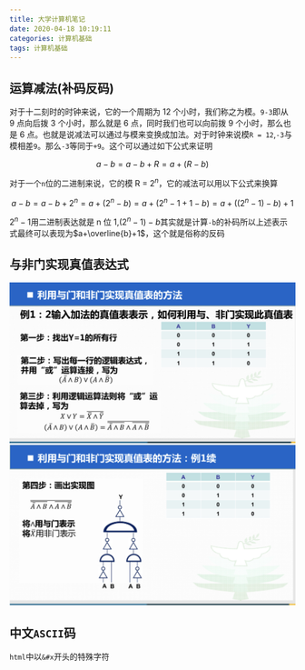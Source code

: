 ```yaml
---
title: 大学计算机笔记
date: 2020-04-18 10:19:11
categories: 计算机基础
tags: 计算机基础
---
```


## 运算减法(补码反码)

对于十二刻时的时钟来说，它的一个周期为 12 个小时，我们称之为模。`9-3`即从 9 点向后拨 3 个小时，那么就是 6 点，同时我们也可以向前拨 9 个小时，那么也是 6 点。也就是说减法可以通过与模来变换成加法。对于时钟来说模`R = 12`,`-3`与模相差`9`。那么`-3`等同于`+9`。这个可以通过如下公式来证明

$$
   a-b=a-b+R=a+(R-b)
$$

对于一个`n`位的二进制来说，它的模 R = $2^n$，它的减法可以用以下公式来换算

$$
   a-b=a-b+2^n=a+(2^n-b)=a+(2^n-1+1-b)=a+((2^n-1)-b)+1
$$

$2^n-1$用二进制表达就是 n 位 1,$(2^n-1) - b$其实就是计算`-b`的补码所以上述表示式最终可以表现为$a+\overline{b}+1$，这个就是俗称的反码

## 与非门实现真值表达式

![大学计算机笔记_2020-04-18-17-50-17.png](./vx_images/大学计算机笔记_2020-04-18-17-50-17.png)
![大学计算机笔记_2020-04-18-17-51-41.png](./vx_images/大学计算机笔记_2020-04-18-17-51-41.png)

## 中文`ASCII`码

`html`中以`&#x`开头的特殊字符
